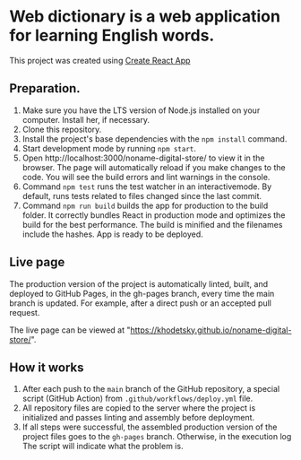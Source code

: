 # Web dictionary is a web application for learning English words.

This project was created using
[Create React App](https://github.com/facebook/create-react-app)

## Preparation.

1. Make sure you have the LTS version of Node.js installed on your computer.
   Install her, if necessary.
2. Clone this repository.
3. Install the project's base dependencies with the `npm install` command.
4. Start development mode by running `npm start`.
5. Open http://localhost:3000/noname-digital-store/ to view it in the browser.
   The page will automatically reload if you make changes to the code. You will
   see the build errors and lint warnings in the console.
6. Command `npm test` runs the test watcher in an interactivemode. By default,
   runs tests related to files changed since the last commit.
7. Command `npm run build` builds the app for production to the build folder. It
   correctly bundles React in production mode and optimizes the build for the
   best performance. The build is minified and the filenames include the hashes.
   App is ready to be deployed.

## Live page

The production version of the project is automatically linted, built, and
deployed to GitHub Pages, in the gh-pages branch, every time the main branch is
updated. For example, after a direct push or an accepted pull request.

The live page can be viewed at
"https://khodetsky.github.io/noname-digital-store/".

## How it works

1. After each push to the `main` branch of the GitHub repository, a special
   script (GitHub Action) from `.github/workflows/deploy.yml` file.
2. All repository files are copied to the server where the project is
   initialized and passes linting and assembly before deployment.
3. If all steps were successful, the assembled production version of the project
   files goes to the `gh-pages` branch. Otherwise, in the execution log The
   script will indicate what the problem is.

